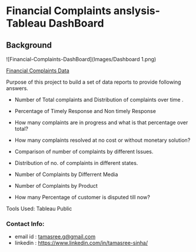 # Financial Complaints anslysis- Tableau DashBoard

## Background

![Financial-Complaints-DashBoard](Images/Dashboard 1.png)


 [Financial Complaints Data](https://data.world/markbradbourne/rwfd-real-world-fake-data/workspace/file?filename=Financial+Consumer+Complaints.csv) 

Purpose of this project to build a set of data reports to provide following answers.

* Number of Total complaints and Distribution of complaints over time .

* Percentage of Timely Response and Non timely Response

* How many complaints are in progress and what is that percentage over total?

* How many complaints resolved at no cost or without monetary solution?

* Comparison of number of complaints by different Issues.

* Distribution of no. of complaints in different states.

* Number of Complaints by Differrent Media

* Number of Complaints by Product

* How many Percentage of customer is disputed till now?


Tools Used: Tableau Public

### Contact Info:
* email id : tamasree.g@gmail.com
* linkedin : https://www.linkedin.com/in/tamasree-sinha/